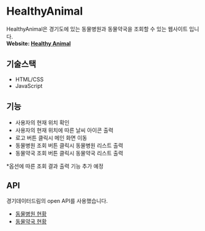 # HealthyAnimal   
HealthyAnimal은 경기도에 있는 동물병원과 동물약국을 조회할 수 있는 웹사이트 입니다.     
**Website: [Healthy Animal](https://dayeon1351.github.io/HealthyAnimal/)**

## 기술스택
+ HTML/CSS
+ JavaScript


## 기능
+ 사용자의 현재 위치 확인
+ 사용자의 현재 위치에 따른 날씨 아이콘 출력
+ 로고 버튼 클릭시 메인 화면 이동
+ 동물병원 조회 버튼 클릭시 동물병원 리스트 출력
+ 동물약국 조회 버튼 클릭시 동물약국 리스트 출력    

*옵션에 따른 조회 결과 출력 기능 추가 예정



## API
경기데이터드림의 open API를 사용했습니다.
+ [동물병원 현황](https://data.gg.go.kr/portal/data/service/selectServicePage.do?page=1&rows=10&sortColumn=&sortDirection=&infId=Y5M0CVS8XM2C821G09A813809578&infSeq=3&order=&loc=&searchWord=%EB%8F%99%EB%AC%BC%EB%B3%91%EC%9B%90+%ED%98%84%ED%99%A9)
+ [동물약국 현황](https://data.gg.go.kr/portal/data/service/selectServicePage.do?page=1&rows=10&sortColumn=&sortDirection=&infId=1664G9P3897924K608Z3588543&infSeq=3&order=&loc=&searchWord=%EB%8F%99%EB%AC%BC%EC%95%BD%EA%B5%AD+%ED%98%84%ED%99%A9&BIZPLC_NM=&BSN_STATE_NM=&REFINE_ROADNM_ADDR=)
